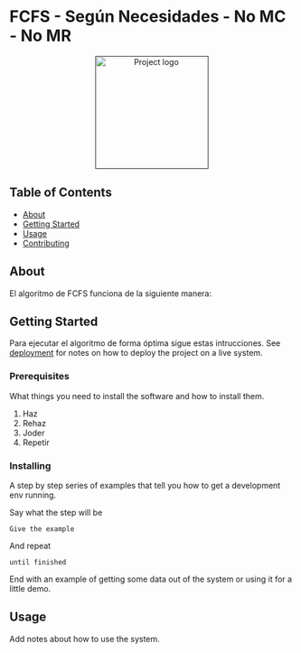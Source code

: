 # FCFS - Según Necesidades - No MC - No MR

<p align="center">
  <a href="" rel="noopener">
 <img width=200px height=200px src="https://i.imgur.com/4AiXzf8.jpg" alt="Project logo"></a>
</p>

## Table of Contents

- [About](#about)
- [Getting Started](#getting_started)
- [Usage](#usage)
- [Contributing](../CONTRIBUTING.md)

## About <a name = "about"></a>

El algoritmo de FCFS funciona de la siguiente manera:

## Getting Started <a name = "getting_started"></a>

Para ejecutar el algoritmo de forma óptima sigue estas intrucciones. See [deployment](#deployment) for notes on how to deploy the project on a live system.

### Prerequisites

What things you need to install the software and how to install them.

<ol>
    <li>Haz</li>
    <li>Rehaz</li>
    <li>Joder</li>
    <li>Repetir</li>
</ol>

### Installing

A step by step series of examples that tell you how to get a development env running.

Say what the step will be

```
Give the example
```

And repeat

```
until finished
```

End with an example of getting some data out of the system or using it for a little demo.

## Usage <a name = "usage"></a>

Add notes about how to use the system.
